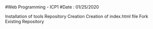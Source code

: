 #Web Programming - ICP1
#Date : 01/25/2020

Installation of tools
Repository Creation
Creation of index.html file
Fork Existing Repository
